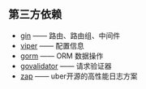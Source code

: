## 第三方依赖

- [gin](https://github.com/gin-gonic/gin) —— 路由、路由组、中间件
- [viper](https://github.com/spf13/viper) —— 配置信息
- [gorm](https://github.com/go-gorm/gorm) —— ORM 数据操作
- [govalidator](https://github.com/thedevsaddam/govalidator) —— 请求验证器
- [zap](https://github.com/gin-contrib/zap) —— uber开源的高性能日志方案